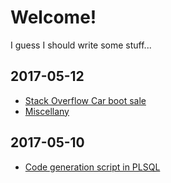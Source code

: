 # Welcome!

I guess I should write some stuff...


## 2017-05-12

- [Stack Overflow Car boot sale](01-stackover_flow_cull.md)
- [Miscellany](02-misc.md)

## 2017-05-10

- [Code generation script in PLSQL](2017/05/10/01-codegen_plsql.md)
